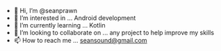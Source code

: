 - 👋 Hi, I’m @seanprawn
- 👀 I’m interested in ... Android development
- 🌱 I’m currently learning ... Kotlin
- 💞️ I’m looking to collaborate on ... any project to help improve my skills
- 📫 How to reach me ... seansound@gmail.com

<!---
seanprawn/seanprawn is a ✨ special ✨ repository because its `README.md` (this file) appears on your GitHub profile.
You can click the Preview link to take a look at your changes.
--->
